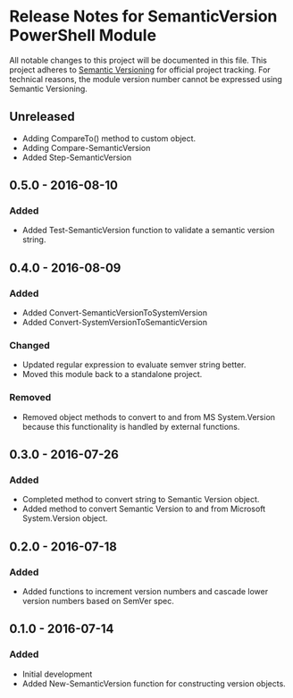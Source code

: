 # Release Notes for SemanticVersion PowerShell Module

All notable changes to this project will be documented in this file.
This project adheres to [Semantic Versioning](http://semver.org/) for 
official project tracking. For technical reasons, the module version 
number cannot be expressed using Semantic Versioning.

## Unreleased
- Adding CompareTo() method to custom object.
- Adding Compare-SemanticVersion
- Added Step-SemanticVersion 

## 0.5.0 - 2016-08-10
### Added
- Added Test-SemanticVersion function to validate a semantic version string.

## 0.4.0 - 2016-08-09
### Added
- Added Convert-SemanticVersionToSystemVersion
- Added Convert-SystemVersionToSemanticVersion

### Changed
- Updated regular expression to evaluate semver string better.
- Moved this module back to a standalone project.

### Removed
- Removed object methods to convert to and from MS System.Version
  because this functionality is handled by external functions.

## 0.3.0 - 2016-07-26
### Added
- Completed method to convert string to Semantic Version object.
- Added method to convert Semantic Version to and from Microsoft 
  System.Version object.

## 0.2.0 - 2016-07-18
### Added
- Added functions to increment version numbers and cascade lower version 
  numbers based on SemVer spec.

## 0.1.0 - 2016-07-14
### Added
- Initial development
- Added New-SemanticVersion function for constructing version objects.
